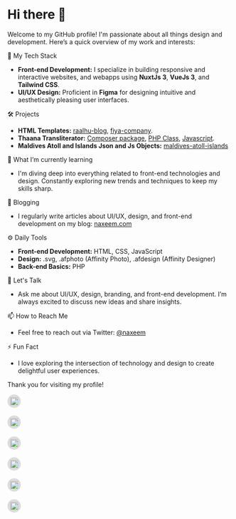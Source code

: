 # Hi there 👋

Welcome to my GitHub profile! I'm passionate about all things design and development. Here’s a quick overview of my work and interests:

🔧 My Tech Stack
- **Front-end Development:** I specialize in building responsive and interactive websites, and webapps using **NuxtJs 3**, **VueJs 3**, and **Tailwind CSS**.
- **UI/UX Design:** Proficient in **Figma** for designing intuitive and aesthetically pleasing user interfaces.

🛠️ Projects
- **HTML Templates:** [raalhu-blog](https://github.com/naxeem/raalhu-blog), [fiya-company](https://github.com/naxeem/fiya-company).
- **Thaana Transliterator:** [Composer package](https://github.com/naxeem/thaana-transliterator), [PHP Class](https://github.com/naxeem/thaana-transliterator-php-class), [Javascript](https://github.com/naxeem/thaana-transliterator-js).
- **Maldives Atoll and Islands Json and Js Objects:** [maldives-atoll-islands](https://github.com/naxeem/maldives-atoll-islands)

🌱 What I’m currently learning
- I'm diving deep into everything related to front-end technologies and design. Constantly exploring new trends and techniques to keep my skills sharp.

📝 Blogging
- I regularly write articles about UI/UX, design, and front-end development on my blog: [naxeem.com](https://naxeem.com)

⚙️ Daily Tools
- **Front-end Development:** HTML, CSS, JavaScript
- **Design:** .svg, .afphoto (Affinity Photo), .afdesign (Affinity Designer)
- **Back-end Basics:** PHP

💬 Let's Talk
- Ask me about UI/UX, design, branding, and front-end development. I’m always excited to discuss new ideas and share insights.

📫 How to Reach Me
- Feel free to reach out via Twitter: [@naxeem](https://twitter.com/naxeem)

⚡ Fun Fact
- I love exploring the intersection of technology and design to create delightful user experiences.

Thank you for visiting my profile!


<p align="left flex">
<a href="https://codepen.io/naxeem" target="blank" style="background-color: rgb(221, 221, 221);display: flex;justify-content: center;width: 30px;height: 30px;justify-items: center;align-items: center;border-radius: 100%;"><img align="center" src="https://cdn.jsdelivr.net/npm/simple-icons@6.3.0/icons/codepen.svg" alt="naxeem" height="18" width="18" style="background-color:transparent" /></a>&nbsp;&nbsp;
<a href="https://twitter.com/naxeem" target="blank" style="background-color: rgb(221, 221, 221);display: flex;justify-content: center;width: 30px;height: 30px;justify-items: center;align-items: center;border-radius: 100%;"><img align="center" src="https://cdn.jsdelivr.net/npm/simple-icons@6.3.0/icons/twitter.svg" alt="naxeem" height="18" width="18" style="background-color:transparent" /></a>&nbsp;&nbsp;
<a href="https://linkedin.com/in/naxeem" target="blank" style="background-color: rgb(221, 221, 221);display: flex;justify-content: center;width: 30px;height: 30px;justify-items: center;align-items: center;border-radius: 100%;"><img align="center" src="https://cdn.jsdelivr.net/npm/simple-icons@6.3.0/icons/linkedin.svg" alt="naxeem" height="18" width="18" style="background-color:transparent" /></a>&nbsp;&nbsp;
<a href="https://dribbble.com/naxeem" target="blank" style="background-color: rgb(221, 221, 221);display: flex;justify-content: center;width: 30px;height: 30px;justify-items: center;align-items: center;border-radius: 100%;"><img align="center" src="https://cdn.jsdelivr.net/npm/simple-icons@6.3.0/icons/dribbble.svg" alt="naxeem" height="18" width="18" style="background-color:transparent" /></a>&nbsp;&nbsp;
<a href="https://www.behance.net/naxeem" target="blank" style="background-color: rgb(221, 221, 221);display: flex;justify-content: center;width: 30px;height: 30px;justify-items: center;align-items: center;border-radius: 100%;"><img align="center" src="https://cdn.jsdelivr.net/npm/simple-icons@6.3.0/icons/behance.svg" alt="naxeem" height="18" width="18" style="background-color:transparent" /></a>&nbsp;&nbsp;
<a href="https://www.polywork.com/naxeem" target="blank" style="background-color: rgb(221, 221, 221);display: flex;justify-content: center;width: 30px;height: 30px;justify-items: center;align-items: center;border-radius: 100%;"><img align="center" src="https://cdn.jsdelivr.net/npm/simple-icons@6.3.0/icons/polywork.svg" alt="naxeem" height="18" width="18" style="background-color:transparent" /></a>
</p>
